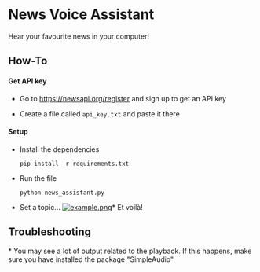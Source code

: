 <h1> News Voice Assistant </h1>
Hear your favourite news in your computer!

<h2> How-To </h2>
<h4> Get API key </h4>

* Go to https://newsapi.org/register and sign up to get an API key

* Create a file called `api_key.txt` and paste it there

<h4> Setup </h4>

* Install the dependencies

    `pip install -r requirements.txt`
* Run the file

    `python news_assistant.py`

* Set a topic...
[![example.png](https://i.postimg.cc/vBGz02MB/example.png)](https://postimg.cc/TyHgw9KM)* Et voilà!

<h2> Troubleshooting </h2>
* You may see a lot of output related to the playback. If this happens, make sure you have installed the package "SimpleAudio"
